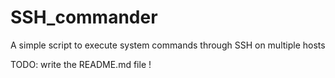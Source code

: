 # SSH_commander
A simple script to execute system commands through SSH on multiple hosts

TODO:
write the README.md file !
